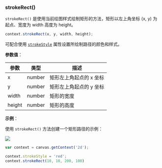 ### strokeRect()


`strokeRect()` 是使用当前绘图样式绘制矩形的方法，矩形以左上角坐标 (x, y) 为起点、宽度为 width 高度为 height。

```js
context.strokeRect(x, y, width, height);
```
可配合使用 [`strokeStyle`](#strokeStyle) 属性设置所绘制路径的颜色和样式。

**参数值**：

| 参数    |  类型 | 描述                   |
| -------|------  | ---------------------|
| x      | number | 矩形左上角起点的 x 坐标 |
| y      | number | 矩形左上角起点的 y 坐标 |
| width  | number | 矩形的宽度            |
| height | number | 矩形的高度            |

**示例**：

使用 `strokeRect()` 方法创建一个矩形路径的示例：

![](/img/game/canvas/strokeRect-001.png)

```js
var context = canvas.getContext('2d');

context.strokeStyle = 'red';
context.strokeRect(10, 10, 200, 100)
```

